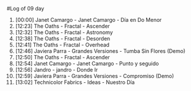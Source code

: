 #Log of 09 day

1. [00:00] Janet Camargo - Janet Camargo - Día en Do Menor
1. [12:23] The Oaths - Fractal - Ascender
1. [12:32] The Oaths - Fractal - Astronomy
1. [12:38] The Oaths - Fractal - Desorden
1. [12:41] The Oaths - Fractal - Overhead
1. [12:46] Javiera Parra - Grandes Versiones - Tumba Sin Flores (Demo)
1. [12:50] The Oaths - Fractal - Ascender
1. [12:54] Janet Camargo - Janet Camargo - Punto y seguido
1. [12:56] Jandro - jandro - Donde Ir
1. [12:59] Javiera Parra - Grandes Versiones - Compromiso (Demo)
1. [13:02] Technicolor Fabrics - Ideas - Nuestro Día
